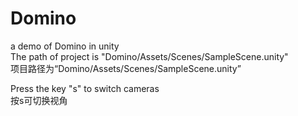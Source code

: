 # Domino
a demo of Domino in unity  
The path of project is "Domino/Assets/Scenes/SampleScene.unity"  
项目路径为“Domino/Assets/Scenes/SampleScene.unity”  

Press the key "s" to switch cameras  
按s可切换视角
